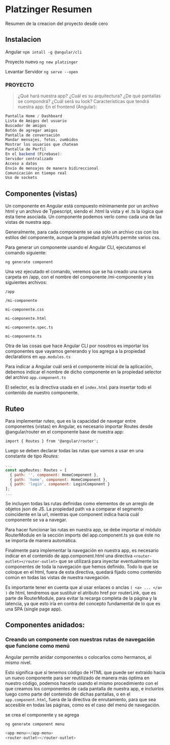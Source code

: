# Platzinger Resumen

Resumen de la creacion del proyecto desde cero

## Instalacion

Angular `npm intall -g @angular/cli`

Proyecto nuevo `ng new platzinger`

Levantar Servidor  `ng serve --open`

### PROYECTO

>¿Qué hará nuestra app? ¿Cuál es su arquitectura? ¿De qué pantallas se compondrá? ¿Cuál será su look?
Características que tendrá nuestra app:
>En el frontend (Angular):

```javascript
Pantalla Home / Dashboard
Lista de Amigos del usuario
Buscador de amigos
Botón de agregar amigos
Pantalla de conversación
Mandar mensajes, fotos, zumbidos
Mostrar los usuarios que chatean
Pantalla de Perfil
En el backend (Firebase):
Servidor centralizado
Acceso a datos
Envío de mensajes de manera bidireccional
Comunicación en tiempo real
Uso de sockets
```

## Componentes (vistas)

Un componente en Angular está compuesto mínimamente por un archivo html y un archivo de Typescript, siendo el .html la vista y el .ts la lógica que ésta tiene asociada. Un componente podemos verlo como cada una de las vistas de nuestra app.

Generalmente, para cada componente se usa sólo un archivo css con los estilos del componente, aunque la propiedad styleUrls permite varios css.

Para generar un componente usando el Angular CLI, ejecutamos el comando siguiente:

`ng generate component`

Una vez ejecutado el comando, veremos que se ha creado una nueva carpeta en /app, con el nombre del componente /mi-componente y los siguientes archivos:

`/app`

 `/mi-componente`

 `mi-componente.css`

 `mi-componente.html`

 `mi-componente.spec.ts`

 `mi-componente.ts`

Otra de las cosas que hace Angular CLI por nosotros es importar los componentes que vayamos generando y los agrega a la propiedad declarations en `app.modules.ts`

Para indicar a Angular cuál será el componente inicial de la aplicación, debemos indicar el nombre de dicho componente en la propiedad selector del archivo `app.component.ts`

El selector, es la directiva usada en el `index.html` para insertar todo el contenido de nuestro componente.

## Ruteo

Para implementar ruteo, que es la capacidad de navegar entre componentes (vistas) en Angular, es necesario importar Routes desde @angular/router en el componente base de nuestra app:

`import { Routes } from '@angular/router';`

Luego se deben declarar todas las rutas que vamos a usar en una constante de tipo *Routes:*

```javascript
...
const appRoutes: Routes = [
  { path: '', component: HomeComponent },
  { path: 'home', component: HomeComponent },
  { path: 'login', component: LoginComponent }
];
...
```

Se incluyen todas las rutas definidas como elementos de un arreglo de objetos json de JS.
La propiedad path va a comparar el segmento coincidente en la url, mientras que component indica hacia cuál componente se va a navegar.

Para hacer funcionar las rutas en nuestra app, se debe importar el módulo RouterModule en la sección imports del app.component.ts ya que éste no se importa de manera automática.

Finalmente para implementar la navegación en nuestra app, es necesario indicar en el contenido de app.component.html una directiva `<router-outlet></router-outlet>` que se utilizará para inyectar eventualmente los componentes de toda la navegación que hemos definido. Todo lo que se coloque en el html, fuera de esta directiva, quedará fijado como contenido común en todas las vistas de nuestra navegación.

Es importante tener en cuenta que al usar enlaces o anclas `( <a> ... </a> )` de html, tendremos que sustituir el atributo href por routerLink, que es parte de RouterModule, para evitar la recarga completa de la página y la latencia, ya que esto iría en contra del concepto fundamental de lo que es una SPA (single page app).

## Componentes anidados: 
### Creando un componente con nuestras rutas de navegación que funcione como menú

Angular permite anidar componentes o colocarlos como hermanos, al mismo nivel.

Esto significa que si tenemos código de HTML que puede ser extraído hacia un nuevo componente para ser reutilizado de manera más óptima en nuestro código, podemos hacerlo usando el mismo procedimiento con el que creamos los componentes de cada pantalla de nuestra app, e incluirlos luego como parte del contenido de dichas pantallas, o en el `app.component.html`, fuera de la directiva de enrutamiento, para que sea accesible en todas las páginas, como es el caso del menú de navegación.

se crea el componente y se agrega

`ng generate component menu`

```javascript
<app-menu></app-menu>
<router-outlet></router-outlet>
```
